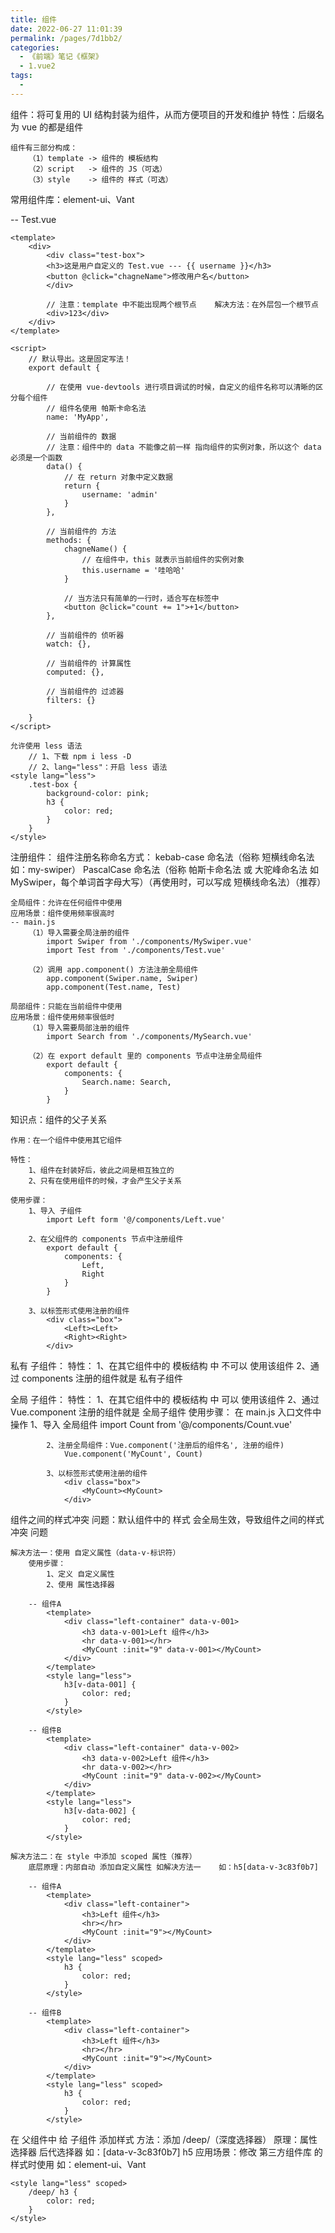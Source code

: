 ```yaml
---
title: 组件
date: 2022-06-27 11:01:39
permalink: /pages/7d1bb2/
categories:
  - 《前端》笔记《框架》
  - 1.vue2
tags:
  - 
---
```

组件：将可复用的 UI 结构封装为组件，从而方便项目的开发和维护
    特性：后缀名为 vue 的都是组件

    组件有三部分构成：
        （1）template -> 组件的 模板结构
        （2）script   -> 组件的 JS（可选）
        （3）style    -> 组件的 样式（可选）

常用组件库：element-ui、Vant

-- Test.vue

    <template>
        <div>
            <div class="test-box">
            <h3>这是用户自定义的 Test.vue --- {{ username }}</h3>
            <button @click="chagneName">修改用户名</button>
            </div>

            // 注意：template 中不能出现两个根节点    解决方法：在外层包一个根节点
            <div>123</div>
        </div>
    </template>

    <script>
        // 默认导出。这是固定写法！
        export default {

            // 在使用 vue-devtools 进行项目调试的时候，自定义的组件名称可以清晰的区分每个组件
            // 组件名使用 帕斯卡命名法
            name: 'MyApp',

            // 当前组件的 数据
            // 注意：组件中的 data 不能像之前一样 指向组件的实例对象，所以这个 data 必须是一个函数
            data() {
                // 在 return 对象中定义数据
                return {
                    username: 'admin'
                }
            },

            // 当前组件的 方法
            methods: {
                chagneName() {
                    // 在组件中，this 就表示当前组件的实例对象
                    this.username = '哇哈哈'
                }

                // 当方法只有简单的一行时，适合写在标签中
                <button @click="count += 1">+1</button>
            },

            // 当前组件的 侦听器
            watch: {},

            // 当前组件的 计算属性
            computed: {},

            // 当前组件的 过滤器
            filters: {}

        }
    </script>

    允许使用 less 语法
        // 1、下载 npm i less -D
        // 2、lang="less"：开启 less 语法
    <style lang="less">
        .test-box {
            background-color: pink;
            h3 {
                color: red;
            }
        }
    </style>

注册组件：
    组件注册名称命名方式：
        kebab-case 命名法（俗称 短横线命名法  如：my-swiper）
        PascalCase 命名法（俗称 帕斯卡命名法 或 大驼峰命名法  如 MySwiper，每个单词首字母大写）（再使用时，可以写成 短横线命名法）（推荐）


    全局组件：允许在任何组件中使用
    应用场景：组件使用频率很高时
    -- main.js
        （1）导入需要全局注册的组件
            import Swiper from './components/MySwiper.vue'
            import Test from './components/Test.vue'

        （2）调用 app.component() 方法注册全局组件
            app.component(Swiper.name, Swiper)
            app.component(Test.name, Test)

    局部组件：只能在当前组件中使用
    应用场景：组件使用频率很低时
        （1）导入需要局部注册的组件
            import Search from './components/MySearch.vue'

        （2）在 export default 里的 components 节点中注册全局组件
            export default {
                components: {
                    Search.name: Search,
                }
            }

知识点：组件的父子关系

    作用：在一个组件中使用其它组件

    特性：
        1、组件在封装好后，彼此之间是相互独立的
        2、只有在使用组件的时候，才会产生父子关系
    
    使用步骤：
        1、导入 子组件
            import Left form '@/components/Left.vue'

        2、在父组件的 components 节点中注册组件
            export default {
                components: {
                    Left,
                    Right
                }
            }

        3、以标签形式使用注册的组件
            <div class="box">
                <Left><Left>
                <Right><Right>
            </div>


私有 子组件：
    特性：
        1、在其它组件中的 模板结构 中 不可以 使用该组件
        2、通过 components 注册的组件就是 私有子组件

全局 子组件：
    特性：
        1、在其它组件中的 模板结构 中 可以 使用该组件
        2、通过 Vue.component 注册的组件就是 全局子组件
    使用步骤：
        在 main.js 入口文件中操作
            1、导入 全局组件
                import Count from '@/components/Count.vue'

            2、注册全局组件：Vue.component('注册后的组件名', 注册的组件) 
                Vue.component('MyCount', Count)

            3、以标签形式使用注册的组件
                <div class="box">
                    <MyCount><MyCount>
                </div>


组件之间的样式冲突
    问题：默认组件中的 样式 会全局生效，导致组件之间的样式冲突 问题

    解决方法一：使用 自定义属性（data-v-标识符）
        使用步骤：
            1、定义 自定义属性
            2、使用 属性选择器

        -- 组件A
            <template>
                <div class="left-container" data-v-001>
                    <h3 data-v-001>Left 组件</h3>
                    <hr data-v-001></hr>
                    <MyCount :init="9" data-v-001></MyCount>
                </div>
            </template>
            <style lang="less">
                h3[v-data-001] {
                    color: red;
                }
            </style>

        -- 组件B
            <template>
                <div class="left-container" data-v-002>
                    <h3 data-v-002>Left 组件</h3>
                    <hr data-v-002></hr>
                    <MyCount :init="9" data-v-002></MyCount>
                </div>
            </template>
            <style lang="less">
                h3[v-data-002] {
                    color: red;
                }
            </style>

    解决方法二：在 style 中添加 scoped 属性（推荐）
        底层原理：内部自动 添加自定义属性 如解决方法一    如：h5[data-v-3c83f0b7]

        -- 组件A
            <template>
                <div class="left-container">
                    <h3>Left 组件</h3>
                    <hr></hr>
                    <MyCount :init="9"></MyCount>
                </div>
            </template>
            <style lang="less" scoped>
                h3 {
                    color: red;
                }
            </style>

        -- 组件B
            <template>
                <div class="left-container">
                    <h3>Left 组件</h3>
                    <hr></hr>
                    <MyCount :init="9"></MyCount>
                </div>
            </template>
            <style lang="less" scoped>
                h3 {
                    color: red;
                }
            </style>

在 父组件中 给 子组件 添加样式
    方法：添加 /deep/（深度选择器）
    原理：属性选择器 后代选择器    如：[data-v-3c83f0b7] h5
    应用场景：修改 第三方组件库 的样式时使用 如：element-ui、Vant 

    <style lang="less" scoped>
        /deep/ h3 {
            color: red;
        }
    </style>
